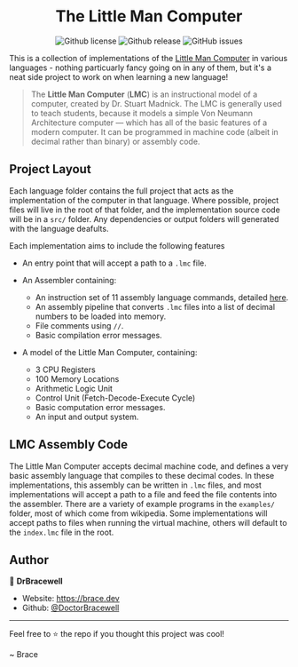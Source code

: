 <div align="center">
  
  <h1 align="center">The Little Man Computer</h1>
  <p>
    <img alt="Github license" src="https://img.shields.io/github/license/DoctorBracewell/lmc?style=for-the-badge">
    <img alt="Github release" src="https://img.shields.io/github/v/release/DoctorBracewell/lmc?style=for-the-badge" />
    <img alt="GitHub issues" src="https://img.shields.io/github/issues/DoctorBracewell/lmc?style=for-the-badge">
  </p>
</div>

This is a collection of implementations of the [Little Man Computer](https://en.wikipedia.org/wiki/Little_man_computer) in various languages - nothing particuarly fancy going on in any of them, but it's a neat side project to work on when learning a new language!

> The **Little Man Computer** (**LMC**) is an instructional model of a computer, created by Dr. Stuart Madnick. The LMC is generally used to teach students, because it models a simple Von Neumann Architecture computer — which has all of the basic features of a modern computer. It can be programmed in machine code (albeit in decimal rather than binary) or assembly code.

## Project Layout
Each language folder contains the full project that acts as the implementation of the computer in that language. Where possible, project files will live in the root of that folder, and the implementation source code will be in a `src/` folder. Any dependencies or output folders will generated with the language deafults.

Each implementation aims to include the following features

- An entry point that will accept a path to a `.lmc` file.

- An Assembler containing:
  - An instruction set of 11 assembly language commands, detailed [here](https://en.wikipedia.org/wiki/Little_man_computer#Commands).
  - An assembly pipeline that converts `.lmc` files into a list of decimal numbers to be loaded into memory.
  - File comments using `//`.
  - Basic compilation error messages.


- A model of the Little Man Computer, containing:
  - 3 CPU Registers
  - 100 Memory Locations
  - Arithmetic Logic Unit
  - Control Unit (Fetch-Decode-Execute Cycle)
  - Basic computation error messages.
  - An input and output system.

## LMC Assembly Code
The Little Man Computer accepts decimal machine code, and defines a very basic assembly language that compiles to these decimal codes. In these implementations, this assembly can be written in `.lmc` files, and most implementations will accept a path to a file and feed the file contents into the assembler.
There are a variety of example programs in the `examples/` folder, most of which come from wikipedia. Some implementations will accept paths to files when running the virtual machine, others will default to the `index.lmc` file in the root.

## Author

👤 **DrBracewell**

- Website: https://brace.dev
- Github: [@DoctorBracewell](https://github.com/DoctorBracewell)

---

Feel free to ⭐️ the repo if you thought this project was cool!

~ Brace
